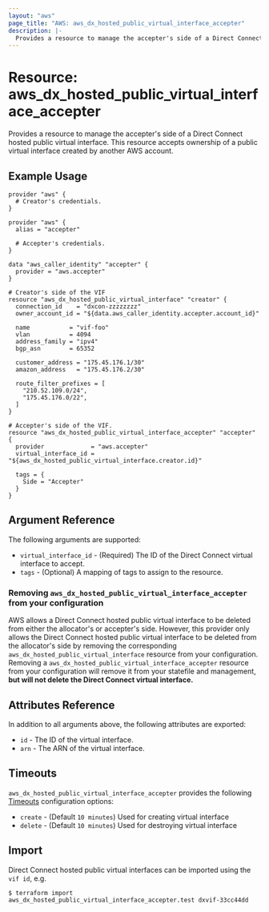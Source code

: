 ```yaml
---
layout: "aws"
page_title: "AWS: aws_dx_hosted_public_virtual_interface_accepter"
description: |-
  Provides a resource to manage the accepter's side of a Direct Connect hosted public virtual interface.
---
```


# Resource: aws_dx_hosted_public_virtual_interface_accepter

Provides a resource to manage the accepter's side of a Direct Connect hosted public virtual interface.
This resource accepts ownership of a public virtual interface created by another AWS account.

## Example Usage

```hcl
provider "aws" {
  # Creator's credentials.
}

provider "aws" {
  alias = "accepter"

  # Accepter's credentials.
}

data "aws_caller_identity" "accepter" {
  provider = "aws.accepter"
}

# Creator's side of the VIF
resource "aws_dx_hosted_public_virtual_interface" "creator" {
  connection_id    = "dxcon-zzzzzzzz"
  owner_account_id = "${data.aws_caller_identity.accepter.account_id}"

  name           = "vif-foo"
  vlan           = 4094
  address_family = "ipv4"
  bgp_asn        = 65352

  customer_address = "175.45.176.1/30"
  amazon_address   = "175.45.176.2/30"

  route_filter_prefixes = [
    "210.52.109.0/24",
    "175.45.176.0/22",
  ]
}

# Accepter's side of the VIF.
resource "aws_dx_hosted_public_virtual_interface_accepter" "accepter" {
  provider             = "aws.accepter"
  virtual_interface_id = "${aws_dx_hosted_public_virtual_interface.creator.id}"

  tags = {
    Side = "Accepter"
  }
}
```

## Argument Reference

The following arguments are supported:

* `virtual_interface_id` - (Required) The ID of the Direct Connect virtual interface to accept.
* `tags` - (Optional) A mapping of tags to assign to the resource.

### Removing `aws_dx_hosted_public_virtual_interface_accepter` from your configuration

AWS allows a Direct Connect hosted public virtual interface to be deleted from either the allocator's or accepter's side.
However, this provider only allows the Direct Connect hosted public virtual interface to be deleted from the allocator's side
by removing the corresponding `aws_dx_hosted_public_virtual_interface` resource from your configuration.
Removing a `aws_dx_hosted_public_virtual_interface_accepter` resource from your configuration will remove it
from your statefile and management, **but will not delete the Direct Connect virtual interface.**


## Attributes Reference

In addition to all arguments above, the following attributes are exported:

* `id` - The ID of the virtual interface.
* `arn` - The ARN of the virtual interface.

## Timeouts

`aws_dx_hosted_public_virtual_interface_accepter` provides the following
[Timeouts](/docs/configuration/resources.html#timeouts) configuration options:

- `create` - (Default `10 minutes`) Used for creating virtual interface
- `delete` - (Default `10 minutes`) Used for destroying virtual interface

## Import

Direct Connect hosted public virtual interfaces can be imported using the `vif id`, e.g.

```
$ terraform import aws_dx_hosted_public_virtual_interface_accepter.test dxvif-33cc44dd
```
